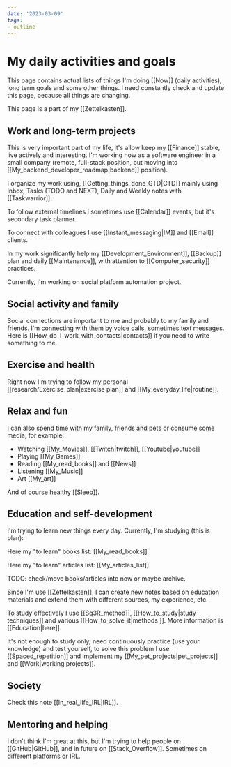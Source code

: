 ```yaml
---
date: '2023-03-09'
tags:
- outline
---
```


# My daily activities and goals

This page contains actual lists of things I'm doing [[Now]] (daily activities),
long term goals and some other things. I need constantly check and update this
page, because all things are changing.

This page is a part of my [[Zettelkasten]].

## Work and long-term projects

This is very important part of my life, it's allow keep my [[Finance]] stable,
live actively and interesting. I'm working now as a software engineer in a small
company (remote, full-stack position, but moving into
[[My_backend_developer_roadmap|backend]] position).

I organize my work using, [[Getting_things_done_GTD|GTD]] mainly using Inbox,
Tasks (TODO and NEXT), Daily and Weekly notes with [[Taskwarrior]].

To follow external timelines I sometimes use [[Calendar]] events, but
it's secondary task planner.

To connect with colleagues I use [[Instant_messaging|IM]] and [[Email]] clients.

In my work significantly help my [[Development_Environment]], [[Backup]]
plan and daily [[Maintenance]], with attention to [[Computer_security]] practices.

Currently, I'm working on social platform automation project.

## Social activity and family

Social connections are important to me and probably to my family and friends.
I'm connecting with them by voice calls, sometimes text messages. Here is
[[How_do_I_work_with_contacts|contacts]] if you need to write something to me.

## Exercise and health

Right now I'm trying to follow my personal
[[research/Exercise_plan|exercise plan]] and [[My_everyday_life|routine]].

## Relax and fun

I can also spend time with my family, friends and pets or consume some media,
for example:

- Watching [[My_Movies]], [[Twitch|twitch]],
  [[Youtube|youtube]]
- Playing [[My_Games]]
- Reading [[My_read_books]] and [[News]]
- Listening [[My_Music]]
- Art [[My_art]]

And of course healthy [[Sleep]].

## Education and self-development

I'm trying to learn new things every day. Currently, I'm studying (this is
plan):

Here my "to learn" books list: [[My_read_books]].

Here my "to learn" articles list: [[My_articles_list]].

TODO: check/move books/articles into now or maybe archive.

Since I'm use [[Zettelkasten]], I can create new notes based on education
materials and extend them with different sources, my experience, etc.

To study effectively I use [[Sq3R_method]], [[How_to_study|study techniques]]
and various [[How_to_solve_it|methods ]]. More information is [[Education|here]].

It's not enough to study only, need continuously practice (use your knowledge)
and test yourself, to solve this problem I use [[Spaced_repetition]] and
implement my [[My_pet_projects|pet_projects]] and
[[Work|working projects]].

## Society

Check this note [[In_real_life_IRL|IRL]].

## Mentoring and helping

I don't think I'm great at this, but I'm trying to help people on [[GitHub|GitHub]],
and in future on [[Stack_Overflow]]. Sometimes on different platforms or IRL.
